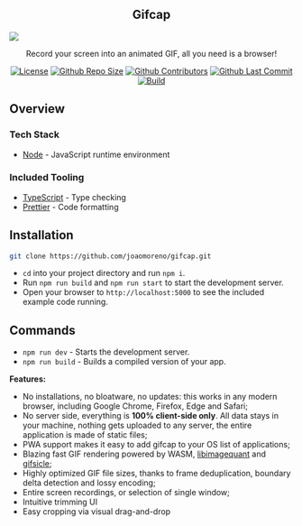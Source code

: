 <h2 align="center">Gifcap</h2>

<img align="center" src="https://user-images.githubusercontent.com/22350/119881198-4d861b00-bf2d-11eb-866b-9607b6da676a.png">

<div align="center">

Record your screen into an animated GIF, all you need is a browser!

[![License][1]][2] [![Github Repo Size][3]][4] [![Github Contributors][5]][6] [![Github Last Commit][7]][8] [![Build][11]][12]

</div>

## Overview

### Tech Stack

- [Node](https://nodejs.org/) - JavaScript runtime environment

### Included Tooling

- [TypeScript](https://www.typescriptlang.org/) - Type checking
- [Prettier](https://prettier.io/) - Code formatting

## Installation

```bash
git clone https://github.com/joaomoreno/gifcap.git
```

- `cd` into your project directory and run `npm i`.
- Run `npm run build` and `npm run start` to start the development server.
- Open your browser to `http://localhost:5000` to see the included example code running.

## Commands

- `npm run dev` - Starts the development server.
- `npm run build` - Builds a compiled version of your app.

**Features:**

- No installations, no bloatware, no updates: this works in any modern browser, including Google Chrome, Firefox, Edge and Safari;
- No server side, everything is **100% client-side only**. All data stays in your machine, nothing gets uploaded to any server, the entire application is made of static files;
- PWA support makes it easy to add gifcap to your OS list of applications;
- Blazing fast GIF rendering powered by WASM, [libimagequant](https://github.com/ImageOptim/libimagequant) and [gifsicle](https://github.com/kohler/gifsicle);
- Highly optimized GIF file sizes, thanks to frame deduplication, boundary delta detection and lossy encoding;
- Entire screen recordings, or selection of single window;
- Intuitive trimming UI
- Easy cropping via visual drag-and-drop

<br>

[1]: https://img.shields.io/github/license/joaomoreno/gifcap
[2]: https://github.com/joaomoreno/gifcap/blob/master/LICENSE.md "License"
[3]: https://img.shields.io/github/repo-size/joaomoreno/gifcap "Repo Size"
[4]: https://github.com/joaomoreno/gifcap
[5]: https://img.shields.io/github/contributors/joaomoreno/gifcap "Contributors"
[6]: https://github.com/joaomoreno/gifcap/graphs/contributors
[7]: https://img.shields.io/github/last-commit/joaomoreno/gifcap "Last Commit"
[8]: https://github.com/joaomoreno/gifcap/graphs/commit-activity
[10]: https://github.com/joaomoreno/gifcap/issues "Issues"
[11]: https://github.com/joaomoreno/gifcap/actions/workflows/build.yml/badge.svg
[12]: https://github.com/joaomoreno/gifcap/actions/workflows/build.yml